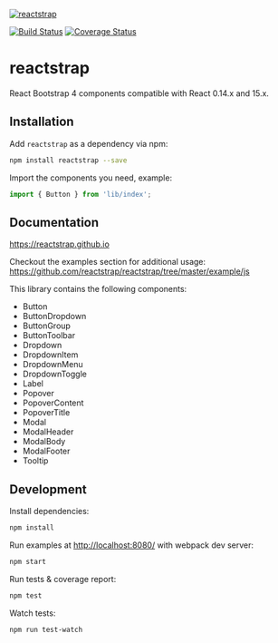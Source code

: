 [![reactstrap](https://cloud.githubusercontent.com/assets/399776/13906899/1de62f0c-ee9f-11e5-95c0-c515fee8e918.png)](https://reactstrap.github.io)

[![Build Status](https://travis-ci.org/reactstrap/reactstrap.svg?branch=master)](https://travis-ci.org/reactstrap/reactstrap) [![Coverage Status](https://coveralls.io/repos/github/reactstrap/reactstrap/badge.svg?branch=master)](https://coveralls.io/github/reactstrap/reactstrap?branch=master)

# reactstrap

React Bootstrap 4 components compatible with React 0.14.x and 15.x.

## Installation

Add `reactstrap` as a dependency via npm:

```sh
npm install reactstrap --save
```

Import the components you need, example:

```js
import { Button } from 'lib/index';
```


## Documentation

https://reactstrap.github.io

Checkout the examples section for additional usage: https://github.com/reactstrap/reactstrap/tree/master/example/js

This library contains the following components:

 - Button
 - ButtonDropdown
 - ButtonGroup
 - ButtonToolbar
 - Dropdown
 - DropdownItem
 - DropdownMenu
 - DropdownToggle
 - Label
 - Popover
 - PopoverContent
 - PopoverTitle
 - Modal
 - ModalHeader
 - ModalBody
 - ModalFooter
 - Tooltip

## Development

Install dependencies:

```sh
npm install
```

Run examples at [http://localhost:8080/](http://localhost:8080/) with webpack dev server:

```sh
npm start
```

Run tests & coverage report:

```sh
npm test
```

Watch tests:

```sh
npm run test-watch
```
